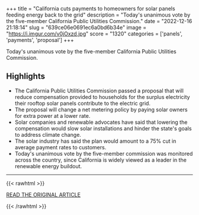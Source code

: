 +++
title = "California cuts payments to homeowners for solar panels feeding energy back to the grid"
description = "Today's unanimous vote by the five-member California Public Utilities Commission."
date = "2022-12-16 21:18:14"
slug = "639ce06e0691ec6a0bd6b34e"
image = "https://i.imgur.com/v0jOxzd.jpg"
score = "1320"
categories = ['panels', 'payments', 'proposal']
+++

Today's unanimous vote by the five-member California Public Utilities Commission.

## Highlights

- The California Public Utilities Commission passed a proposal that will reduce compensation provided to households for the surplus electricity their rooftop solar panels contribute to the electric grid.
- The proposal will change a net metering policy by paying solar owners for extra power at a lower rate.
- Solar companies and renewable advocates have said that lowering the compensation would slow solar installations and hinder the state's goals to address climate change.
- The solar industry has said the plan would amount to a 75% cut in average payment rates to customers.
- Today's unanimous vote by the five-member commission was monitored across the country, since California is widely viewed as a leader in the renewable energy buildout.

---

{{< rawhtml >}}
  <p class="article-category">
    <a target="_blank" href="https://www.cnbc.com/2022/12/15/california-lowers-solar-energy-incentives-for-homeowners.html">READ THE ORIGINAL ARTICLE</a>
  </p>
{{< /rawhtml >}}

